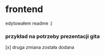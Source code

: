 # frontend

edytowałem readme :)

### przykład na potrzeby prezentacji gita

[x] druga zmiana została dodana